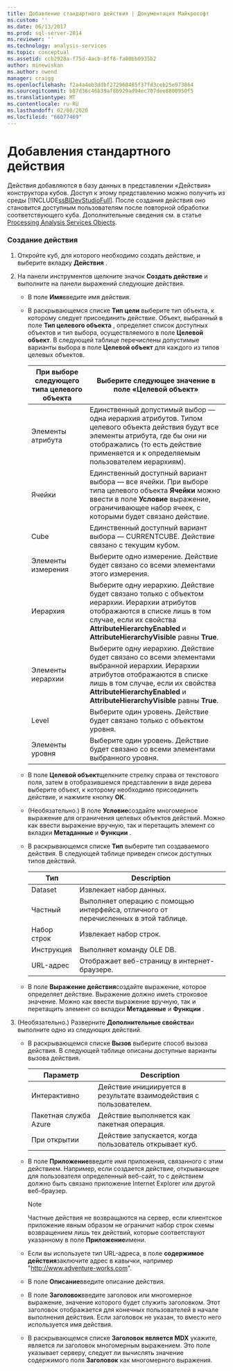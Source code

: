```yaml
---
title: Добавление стандартного действия | Документация Майкрософт
ms.custom: ''
ms.date: 06/13/2017
ms.prod: sql-server-2014
ms.reviewer: ''
ms.technology: analysis-services
ms.topic: conceptual
ms.assetid: ccb2928a-f75d-4acb-8ff8-fa80bb0935b2
author: minewiskan
ms.author: owend
manager: craigg
ms.openlocfilehash: f2a4a4eb3ddbf272968485f37fd3ceb25e973864
ms.sourcegitcommit: b87d36c46b39af8b929ad94ec707dee8800950f5
ms.translationtype: MT
ms.contentlocale: ru-RU
ms.lasthandoff: 02/08/2020
ms.locfileid: "66077469"
---
```

# <a name="add-a-standard-action"></a>Добавления стандартного действия
  Действия добавляются в базу данных в представлении «Действия» конструктора кубов. Доступ к этому представлению можно получить из среды [!INCLUDE[ssBIDevStudioFull](../../includes/ssbidevstudiofull-md.md)]. После создания действия оно становится доступным пользователям после повторной обработки соответствующего куба. Дополнительные сведения см. в статье [Processing Analysis Services Objects](processing-analysis-services-objects.md).  
  
### <a name="to-create-an-action"></a>Создание действия  
  
1.  Откройте куб, для которого необходимо создать действие, и выберите вкладку **Действия** .  
  
2.  На панели инструментов щелкните значок **Создать действие** и выполните на панели выражений следующие действия.  
  
    -   В поле **Имя**введите имя действия.  
  
    -   В раскрывающемся списке **Тип цели** выберите тип объекта, к которому следует присоединить действие. Объект, выбранный в поле **Тип целевого объекта** , определяет список доступных объектов и тип выбора, осуществляемого в поле **Целевой объект**. В следующей таблице перечислены допустимые варианты выбора в поле **Целевой объект** для каждого из типов целевых объектов.  
  
        |При выборе следующего типа целевого объекта|Выберите следующее значение в поле «Целевой объект»|  
        |---------------------------------------------|---------------------------------------------------|  
        |Элементы атрибута|Единственный допустимый выбор — одна иерархия атрибутов. Типом целевого объекта действия будут все элементы атрибута, где бы они ни отображались (то есть действие применяется и к определяемым пользователем иерархиям).|  
        |Ячейки|Единственный доступный вариант выбора — все ячейки. При выборе типа целевого объекта **Ячейки** можно ввести в поле **Условие** выражение, ограничивающее набор ячеек, с которыми будет связано действие.|  
        |Cube|Единственный доступный вариант выбора — CURRENTCUBE. Действие связано с текущим кубом.|  
        |Элементы измерения|Выберите одно измерение. Действие будет связано со всеми элементами этого измерения.|  
        |Иерархия|Выберите одну иерархию. Действие будет связано только с объектом иерархии. Иерархии атрибутов отображаются в списке лишь в том случае, если их свойства **AttributeHierarchyEnabled** и **AttributeHierarchyVisible** равны **True**.|  
        |Элементы иерархии|Выберите одну иерархию. Действие будет связано со всеми элементами выбранной иерархии. Иерархии атрибутов отображаются в списке лишь в том случае, если их свойства **AttributeHierarchyEnabled** и **AttributeHierarchyVisible** равны **True**.|  
        |Level|Выберите один уровень. Действие будет связано только с объектом уровня.|  
        |Элементы уровня|Выберите один уровень. Действие будет связано со всеми элементами выбранного уровня.|  
  
    -   В поле **Целевой объект**щелкните стрелку справа от текстового поля, затем в отобразившемся представлении в виде дерева выберите объект, к которому необходимо присоединить действие, и нажмите кнопку **ОК**.  
  
    -   (Необязательно.) В поле **Условие**создайте многомерное выражение для ограничения целевых объектов действий. Можно как ввести выражение вручную, так и перетащить элемент со вкладки **Метаданные** и **Функции** .  
  
    -   В раскрывающемся списке **Тип** выберите тип создаваемого действия. В следующей таблице приведен список доступных типов действий.  
  
        |Тип|Description|  
        |----------|-----------------|  
        |Dataset|Извлекает набор данных.|  
        |Частный|Выполняет операцию с помощью интерфейса, отличного от перечисленных в этой таблице.|  
        |Набор строк|Извлекает набор строк.|  
        |Инструкция|Выполняет команду OLE DB.|  
        |URL-адрес|Отображает веб-страницу в интернет-браузере.|  
  
    -   В поле **Выражение действия**создайте выражение, которое определяет действие. Выражение должно иметь строковое значение. Можно как ввести выражение вручную, так и перетащить элемент со вкладки **Метаданные** и **Функции** .  
  
3.  (Необязательно.) Разверните **Дополнительные свойства**и выполните одно из следующих действий.  
  
    -   В раскрывающемся списке **Вызов** выберите способ вызова действия. В следующей таблице описаны доступные варианты вызова действия.  
  
        |Параметр|Description|  
        |------------|-----------------|  
        |Интерактивно|Действие инициируется в результате взаимодействия с пользователем.|  
        |Пакетная служба Azure|Действие выполняется как пакетная операция.|  
        |При открытии|Действие запускается, когда пользователь открывает куб.|  
  
    -   В поле **Приложение**введите имя приложения, связанного с этим действием. Например, если создается действие, открывающее для пользователя определенный веб-сайт, то с действием должно быть связано приложение Internet Explorer или другой веб-браузер.  
  
        > [!NOTE]  
        >  Частные действия не возвращаются на сервер, если клиентское приложение явным образом не ограничит набор строк схемы возвращением лишь тех действий, которые соответствуют указанному в поле **Приложение**имени.  
  
    -   Если вы используете тип URL-адреса, в поле **содержимое действия**заключите адрес в кавычки, например "http://www.adventure-works.com".  
  
    -   В поле **Описание**введите описание действия.  
  
    -   В поле **Заголовок**введите заголовок или многомерное выражение, значение которого будет служить заголовком. Этот заголовок отображается для конечных пользователей в начале выполнения действия. Если заголовок не указан, то вместо него используется имя действия.  
  
    -   В раскрывающемся списке **Заголовок является MDX** укажите, является ли заголовок многомерным выражением. Это поле указывает серверу, следует ли вычислять значение содержимого поля **Заголовок** как многомерного выражения.  
  
  
